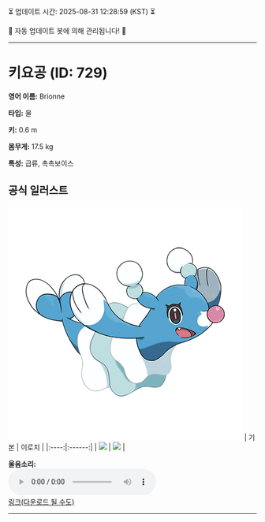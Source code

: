 
⏳ 업데이트 시간: 2025-08-31 12:28:59 (KST) ⏳

🤖 자동 업데이트 봇에 의해 관리됩니다! 🤖

---

# 키요공 (ID: 729)
**영어 이름:** Brionne

**타입:** 물

**키:** 0.6 m

**몸무게:** 17.5 kg

**특성:** 급류, 촉촉보이스

## 공식 일러스트
![](https://raw.githubusercontent.com/PokeAPI/sprites/master/sprites/pokemon/other/official-artwork/729.png)
| 기본 | 이로치 |
|:----:|:------:|
| <img src="http://play.pokemonshowdown.com/sprites/ani/brionne.gif" width="200"> | <img src="http://play.pokemonshowdown.com/sprites/ani-shiny/brionne.gif" width="200"> |

**울음소리:**<br><audio controls src="https://raw.githubusercontent.com/PokeAPI/cries/main/cries/pokemon/latest/729.ogg"></audio><br> [링크(다운로드 될 수도)](https://raw.githubusercontent.com/PokeAPI/cries/main/cries/pokemon/latest/729.ogg)


---
